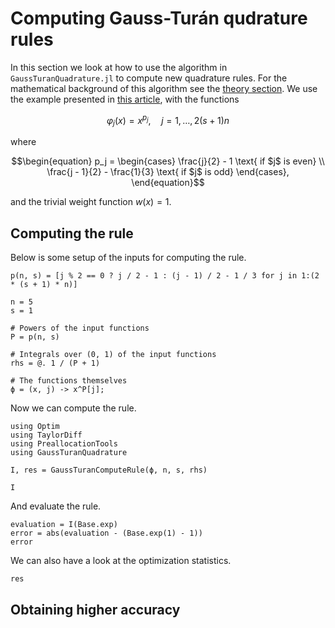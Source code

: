 # Computing Gauss-Turán qudrature rules

In this section we look at how to use the algorithm in `GaussTuranQuadrature.jl` to compute new quadrature rules. For the mathematical background of this algorithm see the [theory section](theory.md).
We use the example presented in [this article](https://www.sciencedirect.com/science/article/pii/S0898122100850014?via%3Dihub), with the functions

```math
\begin{equation}
    \varphi_j(x) = x^{p_j}, \quad j = 1, \ldots, 2(s + 1)n
\end{equation}
```

where

```math
\begin{equation}
    p_j =
    \begin{cases}
        \frac{j}{2} - 1 \text{ if $j$ is even} \\
        \frac{j - 1}{2} - \frac{1}{3} \text{ if $j$ is odd}
    \end{cases},
\end{equation}
```

and the trivial weight function $w(x) = 1$.

## Computing the rule

Below is some setup of the inputs for computing the rule.

```@example 1
p(n, s) = [j % 2 == 0 ? j / 2 - 1 : (j - 1) / 2 - 1 / 3 for j in 1:(2 * (s + 1) * n)]

n = 5
s = 1

# Powers of the input functions
P = p(n, s)

# Integrals over (0, 1) of the input functions
rhs = @. 1 / (P + 1)

# The functions themselves
ϕ = (x, j) -> x^P[j];
```

Now we can compute the rule.

```@example 1
using Optim
using TaylorDiff
using PreallocationTools
using GaussTuranQuadrature

I, res = GaussTuranComputeRule(ϕ, n, s, rhs)

I
```

And evaluate the rule.

```@example 1
evaluation = I(Base.exp) 
error = abs(evaluation - (Base.exp(1) - 1))
error
```

We can also have a look at the optimization statistics.

```@example 1
res
```

## Obtaining higher accuracy
